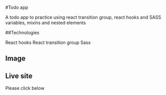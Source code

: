 #Todo app

A todo app to practice using react transition group, react hooks and SASS
variables, mixins and nested elements

##Technologies

React hooks 
React transition group 
Sass

## Image


## Live site

Please click below


